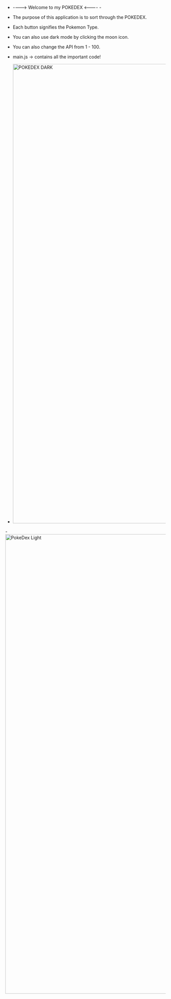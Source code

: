 - ----> Welcome to my POKEDEX <---- - 

- The purpose of this application is to sort through the POKEDEX. 

- Each button signifies the Pokemon Type.

- You can also use dark mode by clicking the moon icon.

- You can also change the API from 1 - 100.

- main.js -> contains all the important code!

- <img width="1440" alt="POKEDEX DARK" src="https://github.com/Pearlwonder/FinalProject1/assets/86245016/aed60f77-bd76-498b-9581-7c52194d0c71">

-<img width="1440" alt="PokeDex Light" src="https://github.com/Pearlwonder/FinalProject1/assets/86245016/61e6ed26-0413-46fc-afd8-fd6d52525f3c">
